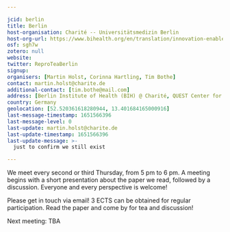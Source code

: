 ```yaml
---

jcid: berlin
title: Berlin
host-organisation: Charité -- Universitätsmedizin Berlin
host-org-url: https://www.bihealth.org/en/translation/innovation-enabler/quest-center
osf: sgh7w
zotero: null
website: 
twitter: ReproTeaBerlin
signup: 
organisers: [Martin Holst, Corinna Hartling, Tim Bothe]
contact: martin.holst@charite.de
additional-contact: [tim.bothe@mail.com]
address: [Berlin Institute of Health (BIH) @ Charité, QUEST Center for Responsible Research, Anna-Louisa-Karsch-Straße 2, 10178 Berlin]
country: Germany
geolocation: [52.520361618280944, 13.401684165000916]
last-message-timestamp: 1651566396
last-message-level: 0
last-update: martin.holst@charite.de
last-update-timestamp: 1651566396
last-update-message: >-
  just to confirm we still exist

---
```


We meet every second or third Thursday, from 5 pm to 6 pm. A meeting begins with a short presentation about the paper we read, followed by a discussion. Everyone and every perspective is welcome!

Please get in touch via email! 3 ECTS can be obtained for regular participation. Read the paper and come by for tea and discussion!

Next meeting: TBA
